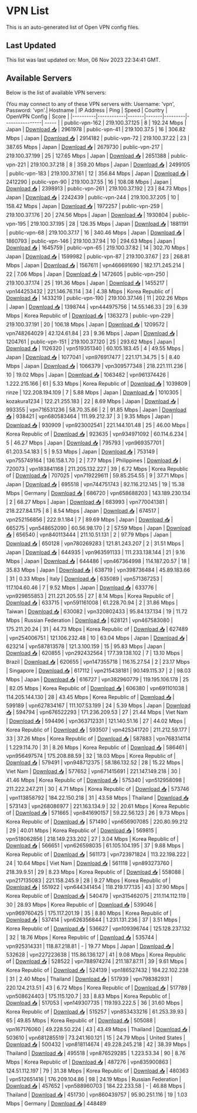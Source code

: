 # VPN List

This is an auto-generated list of Open VPN config files.

## Last Updated

This list was last updated on: Mon, 06 Nov 2023 22:34:41 GMT.

## Available Servers

Below is the list of available VPN servers:

(You may connect to any of these VPN servers with: Username: 'vpn', Password: 'vpn'.| Hostname | IP Address | Ping | Speed | Country | OpenVPN Config | Score |
|----------|------------|-------|-------|---------|----------------| ----- |
| public-vpn-162 | 219.100.37.125 | 8 | 192.24 Mbps | Japan | [Download 📥](./configs/server_0_JP.ovpn) | 2961978
| public-vpn-41 | 219.100.37.5 | 16 | 306.82 Mbps | Japan | [Download 📥](./configs/server_1_JP.ovpn) | 2914182
| public-vpn-72 | 219.100.37.22 | 23 | 387.65 Mbps | Japan | [Download 📥](./configs/server_2_JP.ovpn) | 2679730
| public-vpn-217 | 219.100.37.199 | 25 | 127.65 Mbps | Japan | [Download 📥](./configs/server_3_JP.ovpn) | 2651388
| public-vpn-221 | 219.100.37.218 | 8 | 359.20 Mbps | Japan | [Download 📥](./configs/server_4_JP.ovpn) | 2499105
| public-vpn-183 | 219.100.37.161 | 12 | 356.84 Mbps | Japan | [Download 📥](./configs/server_5_JP.ovpn) | 2412290
| public-vpn-90 | 219.100.37.55 | 16 | 108.08 Mbps | Japan | [Download 📥](./configs/server_6_JP.ovpn) | 2398913
| public-vpn-261 | 219.100.37.192 | 23 | 84.73 Mbps | Japan | [Download 📥](./configs/server_7_JP.ovpn) | 2242439
| public-vpn-244 | 219.100.37.205 | 10 | 158.42 Mbps | Japan | [Download 📥](./configs/server_8_JP.ovpn) | 1972257
| public-vpn-259 | 219.100.37.176 | 20 | 274.56 Mbps | Japan | [Download 📥](./configs/server_9_JP.ovpn) | 1930804
| public-vpn-195 | 219.100.37.195 | 28 | 126.35 Mbps | Japan | [Download 📥](./configs/server_10_JP.ovpn) | 1881191
| public-vpn-68 | 219.100.37.17 | 16 | 340.46 Mbps | Japan | [Download 📥](./configs/server_11_JP.ovpn) | 1860793
| public-vpn-146 | 219.100.37.94 | 10 | 294.63 Mbps | Japan | [Download 📥](./configs/server_12_JP.ovpn) | 1645759
| public-vpn-65 | 219.100.37.82 | 14 | 302.70 Mbps | Japan | [Download 📥](./configs/server_13_JP.ovpn) | 1599982
| public-vpn-87 | 219.100.37.67 | 23 | 268.81 Mbps | Japan | [Download 📥](./configs/server_14_JP.ovpn) | 1567611
| vpn466691690 | 182.171.245.214 | 22 | 7.06 Mbps | Japan | [Download 📥](./configs/server_15_JP.ovpn) | 1472605
| public-vpn-250 | 219.100.37.174 | 25 | 191.36 Mbps | Japan | [Download 📥](./configs/server_16_JP.ovpn) | 1455217
| vpn144253432 | 221.146.76.114 | 34 | 4.38 Mbps | Korea Republic of | [Download 📥](./configs/server_17_KR.ovpn) | 1433219
| public-vpn-190 | 219.100.37.146 | 11 | 202.26 Mbps | Japan | [Download 📥](./configs/server_18_JP.ovpn) | 1398744
| vpn444975756 | 14.55.146.33 | 29 | 6.39 Mbps | Korea Republic of | [Download 📥](./configs/server_19_KR.ovpn) | 1363273
| public-vpn-229 | 219.100.37.191 | 20 | 106.18 Mbps | Japan | [Download 📥](./configs/server_20_JP.ovpn) | 1209572
| vpn748264029 | 42.124.61.84 | 23 | 9.36 Mbps | Japan | [Download 📥](./configs/server_21_JP.ovpn) | 1204761
| public-vpn-151 | 219.100.37.120 | 25 | 293.62 Mbps | Japan | [Download 📥](./configs/server_22_JP.ovpn) | 1126320
| vpn519351340 | 60.105.183.45 | 4 | 49.55 Mbps | Japan | [Download 📥](./configs/server_23_JP.ovpn) | 1077041
| vpn976917477 | 221.171.34.75 | 5 | 8.40 Mbps | Japan | [Download 📥](./configs/server_24_JP.ovpn) | 1066379
| vpn309577348 | 218.221.111.236 | 10 | 19.02 Mbps | Japan | [Download 📥](./configs/server_25_JP.ovpn) | 1063482
| vpn961374426 | 1.222.215.166 | 61 | 5.33 Mbps | Korea Republic of | [Download 📥](./configs/server_26_KR.ovpn) | 1039809
| rinze | 122.208.194.109 | 7 | 5.88 Mbps | Japan | [Download 📥](./configs/server_27_JP.ovpn) | 1010305
| kozakura1234 | 122.21.255.183 | 22 | 8.69 Mbps | Japan | [Download 📥](./configs/server_28_JP.ovpn) | 993355
| vpn716531236 | 58.70.35.66 | 2 | 91.85 Mbps | Japan | [Download 📥](./configs/server_29_JP.ovpn) | 938421
| vpn680583464 | 111.99.212.37 | 3 | 9.35 Mbps | Japan | [Download 📥](./configs/server_30_JP.ovpn) | 930909
| vpn923002541 | 221.144.101.48 | 25 | 46.00 Mbps | Korea Republic of | [Download 📥](./configs/server_31_KR.ovpn) | 923635
| vpn934971092 | 60.114.6.234 | 5 | 46.27 Mbps | Japan | [Download 📥](./configs/server_32_JP.ovpn) | 795793
| vpn969357701 | 61.203.54.183 | 5 | 9.53 Mbps | Japan | [Download 📥](./configs/server_33_JP.ovpn) | 753149
| vpn755749164 | 136.158.1.70 | 2 | 7.77 Mbps | Philippines | [Download 📥](./configs/server_34_PH.ovpn) | 720073
| vpn183841168 | 211.205.132.227 | 39 | 6.72 Mbps | Korea Republic of | [Download 📥](./configs/server_35_KR.ovpn) | 707025
| vpn719229611 | 59.85.254.55 | 9 | 37.71 Mbps | Japan | [Download 📥](./configs/server_36_JP.ovpn) | 695518
| vpn744751743 | 92.116.212.145 | 19 | 15.38 Mbps | Germany | [Download 📥](./configs/server_37_DE.ovpn) | 686720
| vpn658688203 | 143.189.230.134 | 2 | 68.27 Mbps | Japan | [Download 📥](./configs/server_38_JP.ovpn) | 683993
| vpn770041381 | 218.227.84.175 | 8 | 8.54 Mbps | Japan | [Download 📥](./configs/server_39_JP.ovpn) | 674517
| vpn252156856 | 222.9.1.184 | 7 | 89.69 Mbps | Japan | [Download 📥](./configs/server_40_JP.ovpn) | 665275
| vpn548652090 | 60.56.98.170 | 2 | 57.59 Mbps | Japan | [Download 📥](./configs/server_41_JP.ovpn) | 656540
| vpn840113444 | 211.10.51.131 | 2 | 97.79 Mbps | Japan | [Download 📥](./configs/server_42_JP.ovpn) | 650128
| vpn780269283 | 121.81.243.207 | 2 | 31.51 Mbps | Japan | [Download 📥](./configs/server_43_JP.ovpn) | 644935
| vpn963591133 | 111.233.138.144 | 21 | 9.16 Mbps | Japan | [Download 📥](./configs/server_44_JP.ovpn) | 644486
| vpn467364998 | 114.187.20.57 | 18 | 35.83 Mbps | Japan | [Download 📥](./configs/server_45_JP.ovpn) | 638719
| vpn398736484 | 45.89.183.66 | 31 | 0.33 Mbps | Italy | [Download 📥](./configs/server_46_IT.ovpn) | 635089
| vpn571367253 | 117.104.60.46 | 7 | 9.52 Mbps | Japan | [Download 📥](./configs/server_47_JP.ovpn) | 633776
| vpn929855853 | 211.221.205.55 | 27 | 8.14 Mbps | Korea Republic of | [Download 📥](./configs/server_48_KR.ovpn) | 633715
| vpn591161008 | 61.228.70.94 | 2 | 31.86 Mbps | Taiwan | [Download 📥](./configs/server_49_TW.ovpn) | 630082
| vpn320802433 | 95.84.137.134 | 19 | 11.72 Mbps | Russian Federation | [Download 📥](./configs/server_50_RU.ovpn) | 628121
| vpn467583080 | 175.211.20.24 | 31 | 44.73 Mbps | Korea Republic of | [Download 📥](./configs/server_51_KR.ovpn) | 627489
| vpn254006751 | 121.106.232.48 | 10 | 63.04 Mbps | Japan | [Download 📥](./configs/server_52_JP.ovpn) | 623214
| vpn587813578 | 121.3.100.159 | 15 | 95.83 Mbps | Japan | [Download 📥](./configs/server_53_JP.ovpn) | 620855
| vpn292432564 | 177.39.138.102 | 7 | 13.10 Mbps | Brazil | [Download 📥](./configs/server_54_BR.ovpn) | 620655
| vpn147355718 | 116.15.27.54 | 2 | 23.17 Mbps | Singapore | [Download 📥](./configs/server_55_SG.ovpn) | 617112
| vpn215438181 | 90.149.115.37 | 2 | 98.03 Mbps | Japan | [Download 📥](./configs/server_56_JP.ovpn) | 616727
| vpn382960779 | 119.195.106.178 | 25 | 82.05 Mbps | Korea Republic of | [Download 📥](./configs/server_57_KR.ovpn) | 606380
| vpn691101038 | 114.205.144.130 | 28 | 43.45 Mbps | Korea Republic of | [Download 📥](./configs/server_58_KR.ovpn) | 599189
| vpn627834167 | 111.107.53.199 | 24 | 5.39 Mbps | Japan | [Download 📥](./configs/server_59_JP.ovpn) | 594794
| vpn676522293 | 171.236.209.53 | 27 | 21.44 Mbps | Viet Nam | [Download 📥](./configs/server_60_VN.ovpn) | 594496
| vpn363712331 | 121.140.51.16 | 27 | 44.02 Mbps | Korea Republic of | [Download 📥](./configs/server_61_KR.ovpn) | 593507
| vpn425341720 | 211.212.59.177 | 33 | 37.26 Mbps | Korea Republic of | [Download 📥](./configs/server_62_KR.ovpn) | 587883
| vpn768314114 | 1.229.114.70 | 31 | 8.26 Mbps | Korea Republic of | [Download 📥](./configs/server_63_KR.ovpn) | 586461
| vpn956497574 | 175.208.88.59 | 32 | 18.03 Mbps | Korea Republic of | [Download 📥](./configs/server_64_KR.ovpn) | 579491
| vpn948712375 | 58.186.132.52 | 28 | 15.22 Mbps | Viet Nam | [Download 📥](./configs/server_65_VN.ovpn) | 577652
| vpn671415691 | 221.147.149.218 | 30 | 41.46 Mbps | Korea Republic of | [Download 📥](./configs/server_66_KR.ovpn) | 575340
| vpn512958098 | 211.222.247.211 | 30 | 4.71 Mbps | Korea Republic of | [Download 📥](./configs/server_67_KR.ovpn) | 573746
| vpn113858792 | 184.22.150.218 | 31 | 43.58 Mbps | Thailand | [Download 📥](./configs/server_68_TH.ovpn) | 573143
| vpn268086977 | 221.163.134.9 | 32 | 20.61 Mbps | Korea Republic of | [Download 📥](./configs/server_69_KR.ovpn) | 571665
| vpn841690157 | 59.22.56.123 | 26 | 9.73 Mbps | Korea Republic of | [Download 📥](./configs/server_70_KR.ovpn) | 571490
| vpn656907085 | 220.80.99.212 | 29 | 40.01 Mbps | Korea Republic of | [Download 📥](./configs/server_71_KR.ovpn) | 569815
| vpn518062856 | 218.149.233.202 | 27 | 3.04 Mbps | Korea Republic of | [Download 📥](./configs/server_72_KR.ovpn) | 566651
| vpn626598035 | 61.105.104.195 | 37 | 9.88 Mbps | Korea Republic of | [Download 📥](./configs/server_73_KR.ovpn) | 561173
| vpn723971824 | 113.22.198.222 | 24 | 10.64 Mbps | Viet Nam | [Download 📥](./configs/server_74_VN.ovpn) | 561118
| vpn893273760 | 218.39.9.51 | 29 | 8.23 Mbps | Korea Republic of | [Download 📥](./configs/server_75_KR.ovpn) | 558088
| vpn217135083 | 221.158.245.9 | 28 | 9.27 Mbps | Korea Republic of | [Download 📥](./configs/server_76_KR.ovpn) | 551922
| vpn644341454 | 118.219.177.135 | 43 | 37.90 Mbps | Korea Republic of | [Download 📥](./configs/server_77_KR.ovpn) | 540479
| vpn315462075 | 211.114.112.119 | 30 | 28.93 Mbps | Korea Republic of | [Download 📥](./configs/server_78_KR.ovpn) | 539046
| vpn969760425 | 175.117.201.19 | 35 | 8.80 Mbps | Korea Republic of | [Download 📥](./configs/server_79_KR.ovpn) | 537414
| vpn626356844 | 1.231.131.236 | 37 | 3.51 Mbps | Korea Republic of | [Download 📥](./configs/server_80_KR.ovpn) | 536627
| vpn109396744 | 125.128.237.132 | 32 | 18.76 Mbps | Korea Republic of | [Download 📥](./configs/server_81_KR.ovpn) | 535744
| vpn925314331 | 118.87.218.81 | - | 19.77 Mbps | Japan | [Download 📥](./configs/server_82_JP.ovpn) | 532628
| vpn227223638 | 115.86.136.127 | 41 | 9.08 Mbps | Korea Republic of | [Download 📥](./configs/server_83_KR.ovpn) | 528522
| vpn788974274 | 211.187.87.11 | 39 | 9.61 Mbps | Korea Republic of | [Download 📥](./configs/server_84_KR.ovpn) | 524139
| vpn186527432 | 184.22.102.238 | 31 | 2.40 Mbps | Thailand | [Download 📥](./configs/server_85_TH.ovpn) | 517939
| vpn798382931 | 220.124.213.51 | 43 | 6.72 Mbps | Korea Republic of | [Download 📥](./configs/server_86_KR.ovpn) | 517789
| vpn508624403 | 175.115.120.7 | 33 | 8.83 Mbps | Korea Republic of | [Download 📥](./configs/server_87_KR.ovpn) | 517053
| vpn149307735 | 119.193.222.5 | 36 | 31.60 Mbps | Korea Republic of | [Download 📥](./configs/server_88_KR.ovpn) | 515257
| vpn853433216 | 61.253.39.93 | 65 | 49.85 Mbps | Korea Republic of | [Download 📥](./configs/server_89_KR.ovpn) | 505088
| vpn167176060 | 49.228.50.224 | 43 | 43.49 Mbps | Thailand | [Download 📥](./configs/server_90_TH.ovpn) | 503610
| vpn681285519 | 73.241.160.121 | 15 | 24.79 Mbps | United States | [Download 📥](./configs/server_91_US.ovpn) | 500432
| vpn818114674 | 49.228.245.218 | 42 | 38.39 Mbps | Thailand | [Download 📥](./configs/server_92_TH.ovpn) | 495518
| vpn876529285 | 1.223.53.34 | 90 | 8.76 Mbps | Korea Republic of | [Download 📥](./configs/server_93_KR.ovpn) | 487276
| vpn835900863 | 124.51.112.197 | 79 | 31.38 Mbps | Korea Republic of | [Download 📥](./configs/server_94_KR.ovpn) | 480363
| vpn512651416 | 176.209.104.86 | 98 | 24.19 Mbps | Russian Federation | [Download 📥](./configs/server_95_RU.ovpn) | 457652
| vpn588960703 | 184.22.233.58 | - | 46.88 Mbps | Thailand | [Download 📥](./configs/server_96_TH.ovpn) | 451730
| vpn860439757 | 95.90.251.116 | 19 | 1.03 Mbps | Germany | [Download 📥](./configs/server_97_DE.ovpn) | 448489
